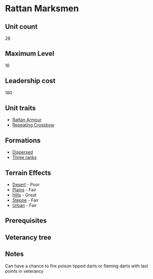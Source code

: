 # Rattan Marksmen

## Unit count
28

## Maximum Level
16

## Leadership cost
180

## Unit traits
* [Rattan Armour](../../unit-traits/rattan-armour.md)
* [Repeating Crossbow](../../unit-traits/repeating-crossbow.md)

## Formations
* [Dispersed](../../formations/dispersed.md)
* [Three ranks](../../formations/three-ranks.md)

## Terrain Effects
* [Desert](../../terrain-effects/desert) - Poor
* [Plains](../../terrain-effects/) - Fair
* [Hills](../../terrain-effects/) - Great
* [Steppe](../../terrain-effects/) - Fair
* [Urban](../../terrain-effects/) - Fair

## Prerequisites

## Veterancy tree

## Notes
Can have a chance to fire poison tipped darts or flaming darts with last points in veterancy


